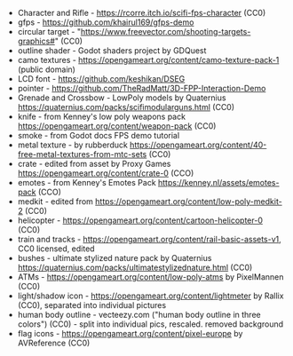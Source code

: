 * Character and Rifle - https://rcorre.itch.io/scifi-fps-character (CC0)
* gfps - https://github.com/khairul169/gfps-demo
* circular target - "https://www.freevector.com/shooting-targets-graphics#" (CC0)
* outline shader - Godot shaders project by GDQuest
* camo textures - https://opengameart.org/content/camo-texture-pack-1 (public domain)
* LCD font - https://github.com/keshikan/DSEG
* pointer - https://github.com/TheRadMatt/3D-FPP-Interaction-Demo
* Grenade and Crossbow - LowPoly models by Quaternius https://quaternius.com/packs/scifimodularguns.html (CC0)
* knife - from Kenney's low poly weapons pack https://opengameart.org/content/weapon-pack (CC0)
* smoke - from Godot docs FPS demo tutorial
* metal texture - by rubberduck https://opengameart.org/content/40-free-metal-textures-from-mtc-sets (CC0)
* crate - edited from asset by Proxy Games https://opengameart.org/content/crate-0 (CCO)
* emotes - from Kenney's Emotes Pack https://kenney.nl/assets/emotes-pack (CCO)
* medkit - edited from https://opengameart.org/content/low-poly-medkit-2 (CC0)
* helicopter - https://opengameart.org/content/cartoon-helicopter-0 (CC0)
* train and tracks - https://opengameart.org/content/rail-basic-assets-v1, CC0 licensed, edited
* bushes - ultimate stylized nature pack by Quaternius https://quaternius.com/packs/ultimatestylizednature.html (CC0)
* ATMs - https://opengameart.org/content/low-poly-atms by PixelMannen (CC0)
* light/shadow icon - https://opengameart.org/content/lightmeter by Rallix (CC0), separated into individual pictures
* human body outline - vecteezy.com ("human body outline in three colors") (CC0) - split into individual pics, rescaled. removed background
* flag icons - https://opengameart.org/content/pixel-europe by AVReference (CC0)
